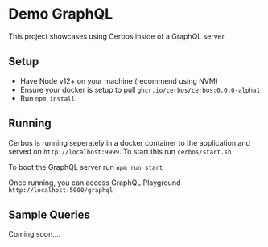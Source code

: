 # Demo GraphQL

This project showcases using Cerbos inside of a GraphQL server.

## Setup

- Have Node v12+ on your machine (recommend using NVM)
- Ensure your docker is setup to pull `ghcr.io/cerbos/cerbos:0.0.0-alpha1`
- Run `npm install`

## Running

Cerbos is running seperately in a docker container to the application and served on `http://localhost:9999`. To start this run `cerbos/start.sh`

To boot the GraphQL server run `npm run start`

Once running, you can access GraphQL Playground `http://localhost:5000/graphql`

## Sample Queries

Coming soon....

